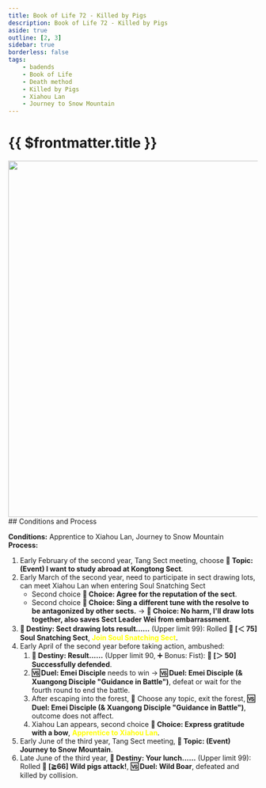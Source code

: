 ```yaml
---
title: Book of Life 72 - Killed by Pigs
description: Book of Life 72 - Killed by Pigs
aside: true
outline: [2, 3]
sidebar: true
borderless: false
tags:
    - badends
    - Book of Life
    - Death method
    - Killed by Pigs
    - Xiahou Lan
    - Journey to Snow Mountain
---
```


# {{ $frontmatter.title }}

<img width="720" src="/images/badends/badend72.webp">
## Conditions and Process

<b>Conditions:</b> Apprentice to <Girl5Icon>Xiahou Lan</Girl5Icon>, Journey to Snow Mountain<br>
<b>Process:</b><br>

1. Early February of the second year, Tang Sect meeting, choose **📜 Topic: (Event) I want to study abroad at Kongtong Sect**.
2. Early March of the second year, need to participate in sect drawing lots, can meet <Girl5Icon>Xiahou Lan</Girl5Icon> when entering Soul Snatching Sect
    - Second choice **📖 Choice: Agree for the reputation of the sect**.
    - Second choice **📖 Choice: Sing a different tune with the resolve to be antagonized by other sects.** → **📖 Choice: No harm, I'll draw lots together, also saves Sect Leader Wei from embarrassment**.
3. **🎲 Destiny: Sect drawing lots result......** (Upper limit 99): Rolled **🧾 [＜ 75] Soul Snatching Sect**, <span style='color: Yellow;'>**Join Soul Snatching Sect**</span>.
4. Early April of the second year before taking action, ambushed:
    1. **🎲 Destiny: Result......** (Upper limit 90, ➕ Bonus: Fist): **🧾 [＞ 50] Successfully defended**.
    2. **🆚 Duel: Emei Disciple** needs to win → **🆚 Duel: Emei Disciple (& Xuangong Disciple "Guidance in Battle")**, defeat or wait for the fourth round to end the battle.
    3. After escaping into the forest, 🧾 Choose any topic, exit the forest, **🆚 Duel: Emei Disciple (& Xuangong Disciple "Guidance in Battle")**, outcome does not affect.
    4. <Girl5Icon>Xiahou Lan</Girl5Icon> appears, second choice **📖 Choice: Express gratitude with a bow**, <span style='color: Yellow;'>**Apprentice to Xiahou Lan**</span>.
5. Early June of the third year, Tang Sect meeting, **📜 Topic: (Event) Journey to Snow Mountain**.
6. Late June of the third year, **🎲 Destiny: Your lunch......** (Upper limit 99): Rolled **🧾 [≧66] Wild pigs attack!**, **🆚 Duel: Wild Boar**, defeated and killed by collision.
